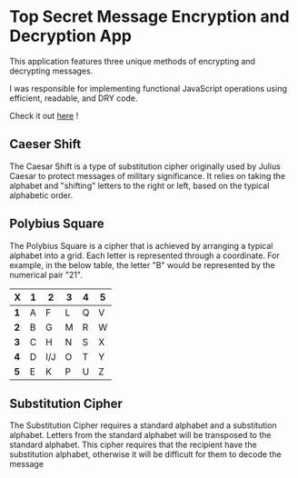 # Top Secret Message Encryption and Decryption App

This application features three unique methods of encrypting and decrypting messages. 

I was responsible for implementing functional JavaScript operations using efficient, readable, and DRY code. 

Check it out [here](https://decoder-ring-nine.vercel.app/) !

## Caeser Shift 
The Caesar Shift is a type of substitution cipher originally used by Julius Caesar to protect messages of military significance. It relies on taking the alphabet and "shifting" letters to the right or left, based on the typical alphabetic order.

## Polybius Square
The Polybius Square is a cipher that is achieved by arranging a typical alphabet into a grid. Each letter is represented through a coordinate. For example, in the below table, the letter "B" would be represented by the numerical pair "21".

| X | 1 | 2 | 3 | 4 | 5 | 
| - | - | - | - | - | - |
| **1** | A | F | L | Q | V |
| **2** | B | G | M | R | W |
| **3** | C | H | N | S | X |
| **4**| D | I/J | O | T | Y |
| **5** | E | K | P | U | Z |


## Substitution Cipher
The Substitution Cipher requires a standard alphabet and a substitution alphabet. Letters from the standard alphabet will be transposed to the standard alphabet. This cipher requires that the recipient have the substitution alphabet, otherwise it will be difficult for them to decode the message